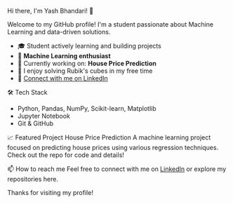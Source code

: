  Hi there, I'm Yash Bhandari! 👋

Welcome to my GitHub profile! I'm a student passionate about Machine Learning and data-driven solutions.

- 🎓 Student actively learning and building projects
- 🤖 __Machine Learning enthusiast__
- 🏡 Currently working on: __House Price Prediction__
- 🧩 I enjoy solving Rubik's cubes in my free time
- 🔗 [Connect with me on LinkedIn](https://www.linkedin.com/in/yash-bhandari-a64485329?utm_source=share&utm_campaign=share_via&utm_content=profile&utm_medium=android_app)

🛠️ Tech Stack
- Python, Pandas, NumPy, Scikit-learn, Matplotlib
- Jupyter Notebook
- Git & GitHub

📈 Featured Project
House Price Prediction
A machine learning project focused on predicting house prices using various regression techniques. Check out the repo for code and details!

📫 How to reach me
Feel free to connect with me on [LinkedIn](https://www.linkedin.com/in/yash-bhandari-a64485329?utm_source=share&utm_campaign=share_via&utm_content=profile&utm_medium=android_app) or explore my repositories here.


Thanks for visiting my profile!


